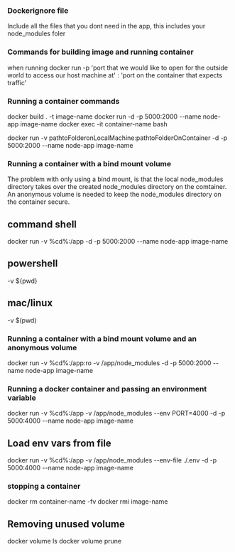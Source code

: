 ### Dockerignore file

Include all the files that you dont need in the app, this includes your node_modules foler

### Commands for building image and running container

when running docker run -p 'port that we would like to open for the outside world to access our host machine at' : 'port on the container that expects traffic'

### Running a container commands

docker build . -t image-name
docker run -d -p 5000:2000 --name node-app image-name
docker exec -it container-name bash

docker run -v pathtoFolderonLocalMachine:pathtoFolderOnContainer -d -p 5000:2000 --name node-app image-name

### Running a container with a bind mount volume

The problem with only using a bind mount, is that the local node_modules directory takes over the created node_modules directory on the comtainer. An anonymous volume is needed to keep the node_modules directory on the container secure.

## command shell

docker run -v %cd%:/app -d -p 5000:2000 --name node-app image-name

## powershell

-v ${pwd}

## mac/linux

-v $(pwd)

### Running a container with a bind mount volume and an anonymous volume

docker run -v %cd%:/app:ro -v /app/node_modules -d -p 5000:2000 --name node-app image-name

### Running a docker container and passing an environment variable

docker run -v %cd%:/app -v /app/node_modules --env PORT=4000 -d -p 5000:4000 --name node-app image-name

## Load env vars from file

docker run -v %cd%:/app -v /app/node_modules --env-file ./.env -d -p 5000:4000 --name node-app image-name

### stopping a container

docker rm container-name -fv
docker rmi image-name

## Removing unused volume

docker volume ls
docker volume prune

